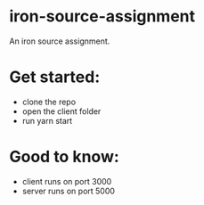 # iron-source-assignment
An iron source assignment.

# Get started:
- clone the repo
- open the client folder
- run yarn start

# Good to know:
- client runs on port 3000
- server runs on port 5000

